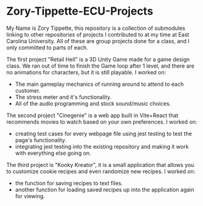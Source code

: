 # Zory-Tippette-ECU-Projects

My Name is Zory Tippette, this repository is a collection of submodules linking to other repositories of projects I contributed to at my time at East Carolina University. All of these are group projects done for a class, and I only committed to parts of each.

The first project "Retail Hell" is a 3D Unity Game made for a game design class. We ran out of time to finish the Game loop after 1 level, and there are no animations for characters, but it is still playable. I worked on:
- The main gameplay mechanics of running around to attend to each customer.
- The stress meter and it's functionality.
- All of the audio programming and stock sound/music choices.

The second project "Cinegenie" is a web app built in Vite+React that recommends movies to watch based on your own preferences.
I worked on:
- creating test cases for every webpage file using jest testing to test the page's functionality.
- integrating jest testing into the existing repository and making it work with everything else going on.

The third project is "Kooky Kreator", it is a small application that allows you to customize cookie recipes and even randomize new recipes.
I worked on:
- the function for saving recipes to text files.
- another function for loading saved recipes up into the application again for viewing.